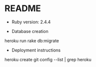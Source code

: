 # README

* Ruby version: 2.4.4

* Database creation

heroku run rake db:migrate

* Deployment instructions

heroku create
git config --list | grep heroku
